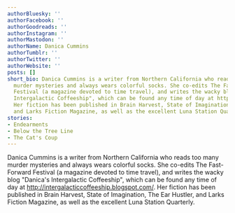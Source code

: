 ```yaml
---
authorBluesky: ''
authorFacebook: ''
authorGoodreads: ''
authorInstagram: ''
authorMastodon: ''
authorName: Danica Cummins
authorTumblr: ''
authorTwitter: ''
authorWebsite: ''
posts: []
short_bio: Danica Cummins is a writer from Northern California who reads too many
  murder mysteries and always wears colorful socks. She co-edits The Fast-Forward
  Festival (a magazine devoted to time travel), and writes the wacky blog "Danica's
  Intergalactic Coffeeship", which can be found any time of day at http://intergalacticcoffeeship.blogspot.com/.
  Her fiction has been published in Brain Harvest, State of Imagination, The Ear Hustler,
  and Larks Fiction Magazine, as well as the excellent Luna Station Quarterly.
stories:
- Endearments
- Below the Tree Line
- The Cat's Coup
---
```


Danica Cummins is a writer from Northern California who reads too many murder mysteries and always wears colorful socks. She co-edits The Fast-Forward Festival (a magazine devoted to time travel), and writes the wacky blog "Danica's Intergalactic Coffeeship", which can be found any time of day at http://intergalacticcoffeeship.blogspot.com/. Her fiction has been published in Brain Harvest, State of Imagination, The Ear Hustler, and Larks Fiction Magazine, as well as the excellent Luna Station Quarterly.